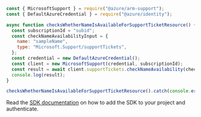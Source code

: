 ```javascript
const { MicrosoftSupport } = require("@azure/arm-support");
const { DefaultAzureCredential } = require("@azure/identity");

async function checksWhetherNameIsAvailableForSupportTicketResource() {
  const subscriptionId = "subid";
  const checkNameAvailabilityInput = {
    name: "sampleName",
    type: "Microsoft.Support/supportTickets",
  };
  const credential = new DefaultAzureCredential();
  const client = new MicrosoftSupport(credential, subscriptionId);
  const result = await client.supportTickets.checkNameAvailability(checkNameAvailabilityInput);
  console.log(result);
}

checksWhetherNameIsAvailableForSupportTicketResource().catch(console.error);
```

Read the [SDK documentation](https://github.com/Azure/azure-sdk-for-js/blob/%40azure%2Farm-support_2.0.1/sdk/support/arm-support/README.md) on how to add the SDK to your project and authenticate.
